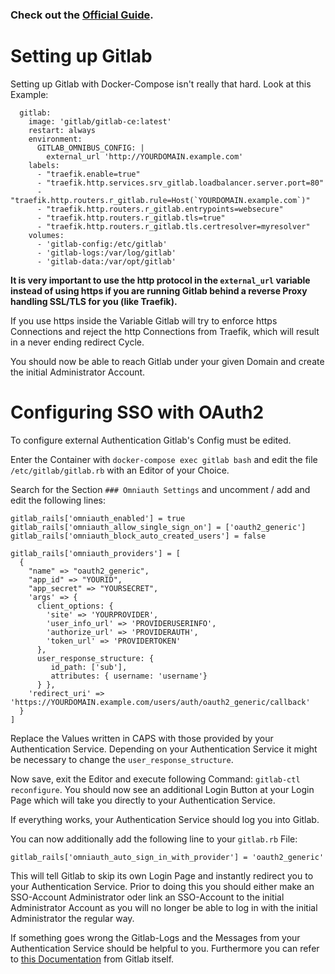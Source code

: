 ### Check out the [Official Guide](https://docs.gitlab.com/omnibus/docker/).

Setting up Gitlab
==================

Setting up Gitlab with Docker-Compose isn't really that hard. Look at this Example:

```
  gitlab:
    image: 'gitlab/gitlab-ce:latest'
    restart: always
    environment:
      GITLAB_OMNIBUS_CONFIG: |
        external_url 'http://YOURDOMAIN.example.com'
    labels:
      - "traefik.enable=true"
      - "traefik.http.services.srv_gitlab.loadbalancer.server.port=80"
      - "traefik.http.routers.r_gitlab.rule=Host(`YOURDOMAIN.example.com`)"
      - "traefik.http.routers.r_gitlab.entrypoints=websecure"
      - "traefik.http.routers.r_gitlab.tls=true"
      - "traefik.http.routers.r_gitlab.tls.certresolver=myresolver"
    volumes:
      - 'gitlab-config:/etc/gitlab'
      - 'gitlab-logs:/var/log/gitlab'
      - 'gitlab-data:/var/opt/gitlab'
```

**It is very important to use the http protocol in the `external_url` variable instead of using https if you
are running Gitlab behind a reverse Proxy handling SSL/TLS for you (like Traefik).**

If you use https inside the Variable Gitlab will try to enforce https Connections and reject the http Connections from
Traefik, which will result in a never ending redirect Cycle.    

You should now be able to reach Gitlab under your given Domain and create the initial Administrator Account.

Configuring SSO with OAuth2
===========================

To configure external Authentication Gitlab's Config must be edited.

Enter the Container with `docker-compose exec gitlab bash` and edit the file `/etc/gitlab/gitlab.rb` with
an Editor of your Choice.

Search for the Section `### Omniauth Settings` and uncomment / add and edit the following lines:

```
gitlab_rails['omniauth_enabled'] = true
gitlab_rails['omniauth_allow_single_sign_on'] = ['oauth2_generic']
gitlab_rails['omniauth_block_auto_created_users'] = false

gitlab_rails['omniauth_providers'] = [
  {
    "name" => "oauth2_generic",
    "app_id" => "YOURID",
    "app_secret" => "YOURSECRET",
    'args' => {
      client_options: {
        'site' => 'YOURPROVIDER',
        'user_info_url' => 'PROVIDERUSERINFO',
        'authorize_url' => 'PROVIDERAUTH',
        'token_url' => 'PROVIDERTOKEN'
      },
      user_response_structure: {
         id_path: ['sub'],
         attributes: { username: 'username'}
      } },
    'redirect_uri' =>  'https://YOURDOMAIN.example.com/users/auth/oauth2_generic/callback'
  }
]
```

Replace the Values written in CAPS with those provided by your Authentication Service. Depending on your
Authentication Service it might be necessary to change the `user_response_structure`.

Now save, exit the Editor and execute following Command: `gitlab-ctl reconfigure`. You should now
see an additional Login Button at your Login Page which will take you directly to your Authentication Service.

If everything works, your Authentication Service should log you into Gitlab.

You can now additionally add the following line to your `gitlab.rb` File:

```
gitlab_rails['omniauth_auto_sign_in_with_provider'] = 'oauth2_generic'
```

This will tell Gitlab to skip its own Login Page and instantly redirect you to your Authentication Service.
Prior to doing this you should either make an SSO-Account Administrator oder link an SSO-Account to the initial
Administrator Account as you will no longer be able to log in with the initial Administrator the regular way.

If something goes wrong the Gitlab-Logs and the Messages from your Authentication Service should be helpful to you.
Furthermore you can refer to [this Documentation](https://docs.gitlab.com/ee/integration/oauth2_generic.html) 
from Gitlab itself.